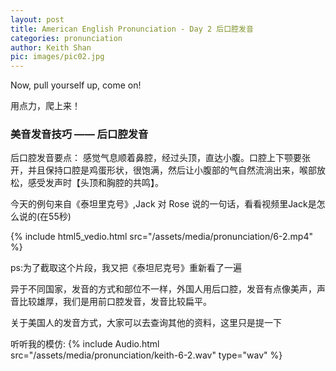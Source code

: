 ```yaml
---
layout: post
title: American English Pronunciation - Day 2 后口腔发音
categories: pronunciation
author: Keith Shan
pic: images/pic02.jpg
---
```


Now, pull yourself up, come on!

用点力，爬上来！

<!--more-->

### 美音发音技巧 —— 后口腔发音

后口腔发音要点：
感觉气息顺着鼻腔，经过头顶，直达小腹。口腔上下颚要张开，并且保持口腔是鸡蛋形状，很饱满，然后让小腹部的气自然流淌出来，喉部放松，感受发声时【头顶和胸腔的共鸣】。

今天的例句来自《泰坦里克号》,Jack 对 Rose 说的一句话，看看视频里Jack是怎么说的(在55秒)

{% include html5_vedio.html src="/assets/media/pronunciation/6-2.mp4" %}

ps:为了截取这个片段，我又把《泰坦尼克号》重新看了一遍

异于不同国家，发音的方式和部位不一样，外国人用后口腔，发音有点像美声，声音比较雄厚，我们是用前口腔发音，发音比较扁平。

关于美国人的发音方式，大家可以去查询其他的资料，这里只是提一下

听听我的模仿:
{% include Audio.html src="/assets/media/pronunciation/keith-6-2.wav" type="wav" %}

